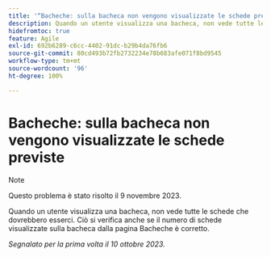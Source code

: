 ```yaml
---
title: '“Bacheche: sulla bacheca non vengono visualizzate le schede previste”'
description: Quando un utente visualizza una bacheca, non vede tutte le schede che dovrebbero esserci. Ciò si verifica anche se il numero di schede visualizzate sulla bacheca dalla pagina Bacheche è corretto.
hidefromtoc: true
feature: Agile
exl-id: 692b6289-c6cc-4402-91dc-b29b4da76fb6
source-git-commit: 80cd493b72fb2732234e78b683afe071f8bd9545
workflow-type: tm+mt
source-wordcount: '96'
ht-degree: 100%

---
```


# Bacheche: sulla bacheca non vengono visualizzate le schede previste

>[!NOTE]
>
>Questo problema è stato risolto il 9 novembre 2023.

Quando un utente visualizza una bacheca, non vede tutte le schede che dovrebbero esserci. Ciò si verifica anche se il numero di schede visualizzate sulla bacheca dalla pagina Bacheche è corretto.

_Segnalato per la prima volta il 10 ottobre 2023._
